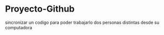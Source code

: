 # Proyecto-Github
sincronizar un codigo para poder trabajarlo dos personas distintas desde su computadora 

